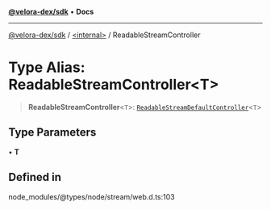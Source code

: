 [**@velora-dex/sdk**](../../README.md) • **Docs**

***

[@velora-dex/sdk](../../globals.md) / [\<internal\>](../README.md) / ReadableStreamController

# Type Alias: ReadableStreamController\<T\>

> **ReadableStreamController**\<`T`\>: [`ReadableStreamDefaultController`](../interfaces/ReadableStreamDefaultController.md)\<`T`\>

## Type Parameters

• **T**

## Defined in

node\_modules/@types/node/stream/web.d.ts:103
